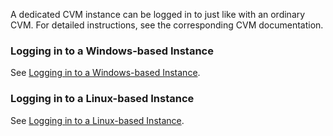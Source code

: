 A dedicated CVM instance can be logged in to just like with an ordinary CVM. For detailed instructions, see the corresponding CVM documentation.

### Logging in to a Windows-based Instance
See [Logging in to a Windows-based Instance](http://intl.cloud.tencent.com/document/product/213/5435).

### Logging in to a Linux-based Instance
See [Logging in to a Linux-based Instance](http://intl.cloud.tencent.com/document/product/213/5436).
